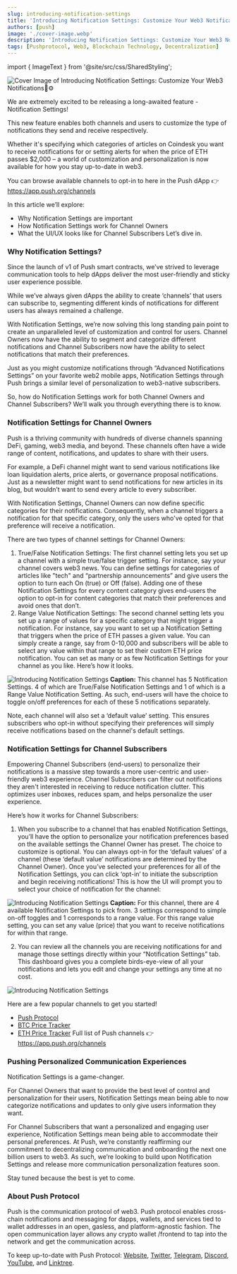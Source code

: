 ```yaml
---
slug: introducing-notification-settings
title: 'Introducing Notification Settings: Customize Your Web3 Notifications🔔⚙️'
authors: [push]
image: './cover-image.webp'
description: 'Introducing Notification Settings: Customize Your Web3 Notifications🔔⚙️'
tags: [Pushprotocol, Web3, Blockchain Technology, Decentralization]
---
```

import { ImageText } from '@site/src/css/SharedStyling';

![Cover Image of Introducing Notification Settings: Customize Your Web3 Notifications🔔⚙️](./cover-image.webp)

<!--truncate-->

We are extremely excited to be releasing a long-awaited feature - Notification Settings!

This new feature enables both channels and users to customize the type of notifications they send and receive respectively. 

Whether it's specifying which categories of articles on Coindesk you want to receive notifications for or setting alerts for when the price of ETH passes $2,000 – a world of customization and personalization is now available for how you stay up-to-date in web3.

You can browse available channels to opt-in to here in the Push dApp 👉https://app.push.org/channels

In this article we’ll explore:
- Why Notification Settings are important
- How Notification Settings work for Channel Owners
- What the UI/UX looks like for Channel Subscribers
Let’s dive in.

### Why Notification Settings?
Since the launch of v1 of Push smart contracts, we’ve strived to leverage communication tools to help dApps deliver the most user-friendly and sticky user experience possible.

While we’ve always given dApps the ability to create ‘channels’ that users can subscribe to, segmenting different kinds of notifications for different users has always remained a challenge. 

With Notification Settings, we’re now solving this long standing pain point to create an unparalleled level of customization and control for users. Channel Owners now have the ability to segment and categorize different notifications and Channel Subscribers now have the ability to select notifications that match their preferences.

Just as you might customize notifications through “Advanced Notifications Settings” on your favorite web2 mobile apps, Notification Settings through Push brings a similar level of personalization to web3-native subscribers.

So, how do Notification Settings work for both Channel Owners and Channel Subscribers? We’ll walk you through everything there is to know.

### Notification Settings for Channel Owners
Push is a thriving community with hundreds of diverse channels spanning DeFi, gaming, web3 media, and beyond. These channels often have a wide range of content, notifications, and updates to share with their users. 

For example, a DeFi channel might want to send various notifications like loan liquidation alerts, price alerts, or governance proposal notifications. Just as a newsletter might want to send notifications for new articles in its blog, but wouldn’t want to send every article to every subscriber. 

With Notification Settings, Channel Owners can now define specific categories for their notifications. Consequently, when a channel triggers a notification for that specific category, only the users who've opted for that preference will receive a notification.

There are two types of channel settings for Channel Owners:

1. True/False Notification Settings: The first channel setting lets you set up a channel with a simple true/false trigger setting. For instance, say your channel covers web3 news. You can define settings for categories of articles like  "tech" and “partnership announcements” and give users the option to turn each On (true) or Off (false). Adding one of these Notification Settings for every content category gives end-users the option to opt-in for content categories that match their preferences and avoid ones that don’t. 
2. Range Value Notification Settings: The second channel setting lets you set up a range of values for a specific category that might trigger a notification. For instance, say you want to set up a Notification Setting that triggers when the price of ETH passes a given value. You can simply create a range, say from 0-10,000 and subscribers will be able to select any value within that range to set their custom ETH price notification.
You can set as many or as few Notification Settings for your channel as you like. 
Here’s how it looks.

![Introducing Notification Settings](./image-1.webp)
<ImageText><b>Caption:</b> This channel has 5 Notification Settings. 4 of which are True/False Notification Settings and 1 of which is a Range Value Notification Setting. As such, end-users will have the choice to toggle on/off preferences for each of these 5 notifications separately.</ImageText>

Note, each channel will also set a ‘default value’ setting. This ensures subscribers who opt-in without specifying their preferences will simply receive notifications based on the channel's default settings.

### Notification Settings for Channel Subscribers
Empowering Channel Subscribers (end-users) to personalize their notifications is a massive step towards a more user-centric and user-friendly web3 experience. Channel Subscribers can filter out notifications they aren't interested in receiving to reduce notification clutter. This optimizes user inboxes, reduces spam, and helps personalize the user experience.

Here’s how it works for Channel Subscribers:
1. When you subscribe to a channel that has enabled Notification Settings, you’ll have the option to personalize your notification preferences based on the available settings the Channel Owner has preset. 
The choice to customize is optional. You can always opt-in for the ‘default values’ of a channel (these ‘default value’ notifications are determined by the Channel Owner).
Once you’ve selected your preferences for all of the Notification Settings, you can click ‘opt-in’ to initiate the subscription and begin receiving notifications!
This is how the UI will prompt you to select your choice of notification for the channel:

![Introducing Notification Settings](./image-3.webp)
<ImageText><b>Caption:</b> For this channel, there are 4 available Notification Settings to pick from. 3 settings correspond to simple on-off toggles and 1 corresponds to a range value. For this range value setting, you can set any value (price) that you want to receive notifications for within that range.</ImageText>

2. You can review all the channels you are receiving notifications for and manage those settings directly within your “Notification Settings” tab. This dashboard gives you a complete birds-eye-view of all your notifications and lets you edit and change your settings any time at no cost.

![Introducing Notification Settings](./image-2.webp)

Here are a few popular channels to get you started!
- [Push Protocol](http://app.push.org/channels?channel=0xB88460Bb2696CAb9D66013A05dFF29a28330689D)
- [BTC Price Tracker](http://app.push.org/channels?channel=0x03EAAAa48ea78d1E66eA3458364d553AD981871E)
- [ETH Price Tracker](http://app.push.org/channels?channel=0xDBc5936E4daaE94F415C39D284f6a69c4d553F2F)
Full list of Push channels 👉https://app.push.org/channels


### Pushing Personalized Communication Experiences

Notification Settings is a game-changer.

For Channel Owners that want to provide the best level of control and personalization for their users, Notification Settings mean being able to now categorize notifications and updates to only give users information they want.

For Channel Subscribers that want a personalized and engaging user experience, Notification Settings mean being able to accommodate their personal preferences.
At Push, we’re constantly reaffirming our commitment to decentralizing communication and onboarding the next one billion users to web3. As such, we’re looking to build upon Notification Settings and release more communication personalization features soon.

Stay tuned because the best is yet to come.

### About Push Protocol

Push is the communication protocol of web3. Push protocol enables cross-chain notifications and messaging for dapps, wallets, and services tied to wallet addresses in an open, gasless, and platform-agnostic fashion. The open communication layer allows any crypto wallet /frontend to tap into the network and get the communication across.

To keep up-to-date with Push Protocol: [Website](https://push.org/), [Twitter](https://twitter.com/pushprotocol), [Telegram](https://t.me/epnsproject), [Discord](https://discord.gg/pushprotocol), [YouTube](https://www.youtube.com/c/EthereumPushNotificationService), and [Linktree](https://linktr.ee/pushprotocol).





